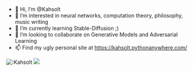 - 👋 Hi, I’m @Kahsolt
- 👀 I’m interested in neural networks, computation theory, philosophy, music writing
- 🌱 I’m currently learning Stable-Diffusion ;)
- 💞️ I’m looking to collaborate on Generative Models and Adversarial Learning
- 📫 Find my ugly personal site at https://kahsolt.pythonanywhere.com/

![:Kahsolt](https://count.getloli.com/get/@:Kahsolt)
![](https://genshin-card.getloli.com/44/160350415.png)


<!---
Kahsolt/Kahsolt is a ✨ special ✨ repository because its `README.md` (this file) appears on your GitHub profile.
You can click the Preview link to take a look at your changes.
--->
